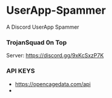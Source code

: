 # UserApp-Spammer
A Discord UserApp Spammer
### TrojanSquad 0n Top
Server: https://discord.gg/9xKcSxzP7K

### API KEYS
- https://opencagedata.com/api
- 
